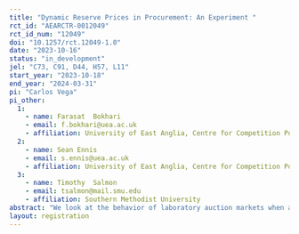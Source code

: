```yaml
---
title: "Dynamic Reserve Prices in Procurement: An Experiment "
rct_id: "AEARCTR-0012049"
rct_id_num: "12049"
doi: "10.1257/rct.12049-1.0"
date: "2023-10-16"
status: "in_development"
jel: "C73, C91, D44, H57, L11"
start_year: "2023-10-18"
end_year: "2024-03-31"
pi: "Carlos Vega"
pi_other:
  1:
    - name: Farasat  Bokhari
    - email: f.bokhari@uea.ac.uk
    - affiliation: University of East Anglia, Centre for Competition Policy
  2:
    - name: Sean Ennis
    - email: s.ennis@uea.ac.uk
    - affiliation: University of East Anglia, Centre for Competition Policy
  3:
    - name: Timothy  Salmon
    - email: tsalmon@mail.smu.edu
    - affiliation: Southern Methodist University
abstract: "We look at the behavior of laboratory auction markets when a dynamic reserve price is imposed. When firms exit markets due to high costs, competition wavers and bidders bid less aggressively. Ensuing higher prices could conceivably be modulated by a reserve price mechanism that uses the lowest bid from the previous period. Using a controlled setting, we show how dynamics in reserve price setting influence bid shading and if the behavior of these markets are more consistent with standard predictions or with the focal point hypothesis."
layout: registration
---
```



